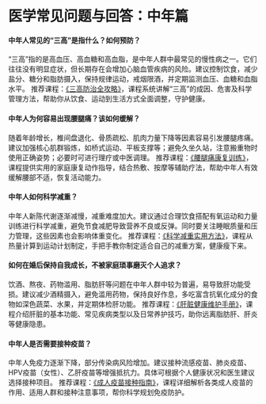# 医学常见问题与回答：中年篇
#### 中年人常见的“三高”是指什么？如何预防？
“三高”指的是高血压、高血糖和高血脂，是中年人群中最常见的慢性病之一。它们往往没有明显症状，但长期存在会增加心脑血管疾病的风险。建议控制饮食，减少盐分、糖分和脂肪摄入，保持规律运动，戒烟限酒，并定期监测血压、血糖和血脂水平。
推荐课程：[《三高防治全攻略》](www.a-hospital.com)，课程系统讲解“三高”的成因、危害及科学管理方法，帮助你从饮食、运动到生活方式全面调整，守护健康。

#### 中年人为何容易出现腰腿痛？该如何缓解？
随着年龄增长，椎间盘退化、骨质疏松、肌肉力量下降等因素容易引发腰腿疼痛。建议加强核心肌群锻炼，如桥式运动、平板支撑等；避免久坐久站，注意搬重物时使用正确姿势；必要时可进行理疗或中医调理。
推荐课程：[《腰腿痛康复训练》](www.a-hospital.com)，课程提供实用的家庭康复动作指导，结合热敷、按摩等辅助疗法，帮助中年人有效缓解腰部不适，恢复活动能力。

#### 中年人如何科学减重？
中年人新陈代谢逐渐减慢，减重难度加大。建议通过合理饮食搭配有氧运动和力量训练进行科学减重，避免节食减肥导致营养不良或反弹。同时要关注睡眠质量和压力管理，这些因素也会影响体重变化。
推荐课程：[《科学减重实用方法》](www.a-hospital.com)，课程从热量计算到运动计划制定，手把手教你制定适合自己的减重方案，健康瘦下来。

#### 如何在婚后保持自我成长，不被家庭琐事磨灭个人追求？
饮酒、熬夜、药物滥用、脂肪肝等问题在中年人群中较为普遍，易导致肝功能受损。建议减少酒精摄入，避免滥用药物，保持良好作息，多吃富含抗氧化成分的食物如深色蔬菜、水果，并定期体检肝功能。
推荐课程：[《肝脏健康维护手册》](www.a-hospital.com)，课程介绍肝脏的基本功能、常见疾病类型以及日常养护技巧，助你远离脂肪肝、肝炎等健康隐患。
#### 中年人是否需要接种疫苗？
中年人免疫力逐渐下降，部分传染病风险增加。建议接种流感疫苗、肺炎疫苗、HPV疫苗（女性）、乙肝疫苗等增强抵抗力。具体可根据个人健康状况和医生建议选择接种项目。
推荐课程：[《成人疫苗接种指南》](www.a-hospital.com)，课程详细解析各类成人疫苗的作用、适用人群和接种注意事项，帮你科学规划免疫防护。